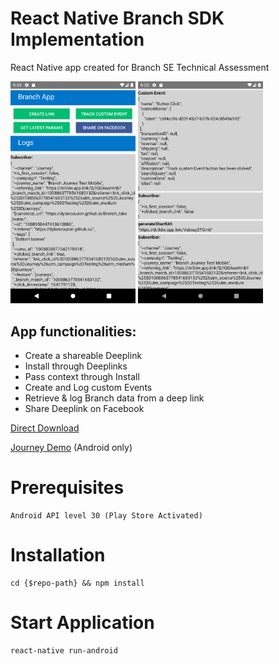 # React Native Branch SDK Implementation

React Native app created for Branch SE Technical Assessment

<img src="./README_imgs/1.png" alt="Screenshot1" width="200"/>
<img src="./README_imgs/2.png" alt="Screenshot2" width="200"/>

## App functionalities:
* Create a shareable Deeplink
* Install through Deeplinks
* Pass context through Install
* Create and Log custom Events
* Retrieve & log Branch data from a deep link
* Share Deeplink on Facebook


[Direct Download](https://github.com/Dylancouzon/Branch_take_home/raw/main/SE_DYLAN_COUZON.apk)

[Journey Demo](https://dylancouzon.github.io/Branch_take_home/) (Android only)

# Prerequisites

    Android API level 30 (Play Store Activated)

# Installation

    cd {$repo-path} && npm install

# Start Application

    react-native run-android